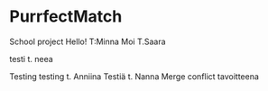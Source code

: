 # PurrfectMatch

School project
Hello! T:Minna
Moi T.Saara

testi t. neea

Testing testing t. Anniina
Testiä t. Nanna
Merge conflict tavoitteena